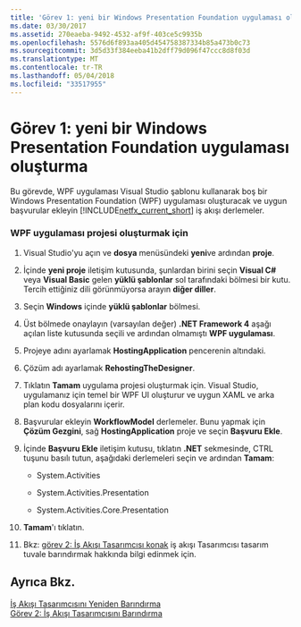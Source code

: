```yaml
---
title: 'Görev 1: yeni bir Windows Presentation Foundation uygulaması oluşturma'
ms.date: 03/30/2017
ms.assetid: 270eaeba-9492-4532-af9f-403ce5c9935b
ms.openlocfilehash: 5576d6f893aa405d454758387334b85a473b0c73
ms.sourcegitcommit: 3d5d33f384eeba41b2dff79d096f47ccc8d8f03d
ms.translationtype: MT
ms.contentlocale: tr-TR
ms.lasthandoff: 05/04/2018
ms.locfileid: "33517955"
---
```

# <a name="task-1-create-a-new-windows-presentation-foundation-application"></a>Görev 1: yeni bir Windows Presentation Foundation uygulaması oluşturma
Bu görevde, WPF uygulaması Visual Studio şablonu kullanarak boş bir Windows Presentation Foundation (WPF) uygulaması oluşturacak ve uygun başvurular ekleyin [!INCLUDE[netfx_current_short](../../../includes/netfx-current-short-md.md)] iş akışı derlemeler.  
  
### <a name="to-create-the-wpf-application-project"></a>WPF uygulaması projesi oluşturmak için  
  
1.  Visual Studio'yu açın ve **dosya** menüsündeki **yeni**ve ardından **proje**.  
  
2.  İçinde **yeni proje** iletişim kutusunda, şunlardan birini seçin **Visual C#** veya **Visual Basic** gelen **yüklü şablonlar** sol tarafındaki bölmesi bir kutu. Tercih ettiğiniz dili görünmüyorsa arayın **diğer diller**.  
  
3.  Seçin **Windows** içinde **yüklü şablonlar** bölmesi.  
  
4.  Üst bölmede onaylayın (varsayılan değer) **.NET Framework 4** aşağı açılan liste kutusunda seçili ve ardından olmamıştı **WPF uygulaması**.  
  
5.  Projeye adını ayarlamak **HostingApplication** pencerenin altındaki.  
  
6.  Çözüm adı ayarlamak **RehostingTheDesigner**.  
  
7.  Tıklatın **Tamam** uygulama projesi oluşturmak için. Visual Studio, uygulamanız için temel bir WPF UI oluşturur ve uygun XAML ve arka plan kodu dosyalarını içerir.  
  
8.  Başvurular ekleyin **WorkflowModel** derlemeler. Bunu yapmak için **Çözüm Gezgini**, sağ **HostingApplication** proje ve seçin **Başvuru Ekle**.  
  
9. İçinde **Başvuru Ekle** iletişim kutusu, tıklatın **.NET** sekmesinde, CTRL tuşunu basılı tutun, aşağıdaki derlemeleri seçin ve ardından **Tamam**:  
  
    -   System.Activities  
  
    -   System.Activities.Presentation  
  
    -   System.Activities.Core.Presentation  
  
10. **Tamam**'ı tıklatın.  
  
11. Bkz: [görev 2: İş Akışı Tasarımcısı konak](../../../docs/framework/windows-workflow-foundation/task-2-host-the-workflow-designer.md) iş akışı Tasarımcısı tasarım tuvale barındırmak hakkında bilgi edinmek için.  
  
## <a name="see-also"></a>Ayrıca Bkz.  
 [İş Akışı Tasarımcısını Yeniden Barındırma](../../../docs/framework/windows-workflow-foundation/rehosting-the-workflow-designer.md)  
 [Görev 2: İş Akışı Tasarımcısını Barındırma](../../../docs/framework/windows-workflow-foundation/task-2-host-the-workflow-designer.md)
